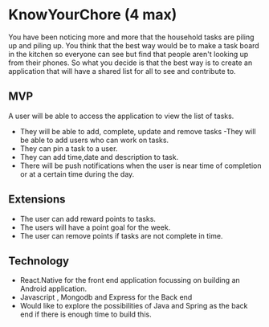 # KnowYourChore (4 max)

You have been noticing more and more that the household tasks are piling up and piling up. You think that the best way would be to  make a task board in the kitchen so everyone can see but find that people aren't looking up from their phones. So what you decide is that the best way is to create an application that will have a shared list for all to see and contribute to.

## MVP

A user will be able to access the application to view the list of tasks.

- They will be able to add, complete, update and remove tasks
-They will be able to add users who can work on tasks.
- They can pin a task to a user.
- They can add time,date and description to task.
- There will be push notifications when the user is near time of completion or at a certain time during the day.

## Extensions

- The user can add reward points to tasks.
- The users will have a point goal for the week.
- The user can remove points if tasks are not complete in time.

## Technology

- React.Native for the front end application focussing on building an Android application.
- Javascript , Mongodb and Express for the Back end
- Would like to explore the possibilities of Java and Spring as the back end if there is enough time to build this.
